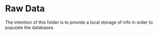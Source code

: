 # Raw Data

The intention of this folder is to provide a local storage of info in order to populate the databases. 